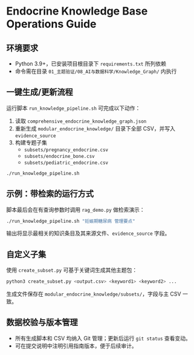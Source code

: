# Endocrine Knowledge Base Operations Guide

## 环境要求
- Python 3.9+，已安装项目根目录下 `requirements.txt` 所列依赖
- 命令需在目录 `01_主题验证/08_AI与数据科学/Knowledge_Graph/` 内执行

## 一键生成/更新流程
运行脚本 `run_knowledge_pipeline.sh` 可完成以下动作：
1. 读取 `comprehensive_endocrine_knowledge_graph.json`
2. 重新生成 `modular_endocrine_knowledge/` 目录下全部 CSV，并写入 `evidence_source`
3. 构建专题子集
   - `subsets/pregnancy_endocrine.csv`
   - `subsets/endocrine_bone.csv`
   - `subsets/pediatric_endocrine.csv`

```bash
./run_knowledge_pipeline.sh
```

## 示例：带检索的运行方式
脚本最后会在有查询参数时调用 `rag_demo.py` 做检索演示：

```bash
./run_knowledge_pipeline.sh "妊娠期糖尿病 管理要点"
```

输出将显示最相关的知识条目及其来源文件、`evidence_source` 字段。

## 自定义子集
使用 `create_subset.py` 可基于关键词生成其他主题包：

```bash
python3 create_subset.py <output.csv> <keyword1> <keyword2> ...
```

生成文件保存在 `modular_endocrine_knowledge/subsets/`，字段与主 CSV 一致。

## 数据校验与版本管理
- 所有生成脚本和 CSV 均纳入 Git 管理；更新后运行 `git status` 查看变动。
- 可在提交说明中注明引用指南版本，便于后续审计。
